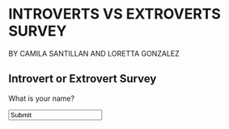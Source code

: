# INTROVERTS VS EXTROVERTS SURVEY
BY CAMILA SANTILLAN AND LORETTA GONZALEZ


<html>
<head>
<title>Introvert or Extrovert Survey</title>
</head>
<body>
<h2>Introvert or Extrovert Survey</h2>
<form action="https://formspree.io/f/xleykbdo" method="post">
    <p>What is your name?</p>
    <input type="text" name="name"
    placeholder="Your Name>

    <p>1. Do you feel energized when you are around a lot of people?</p>
    <input type="radio" id="yes1" name="question1" value="yes">
    <label for="yes1">Yes</label><br>
    <input type="radio" id="no1" name="question1" value="no">
    <label for="no1">No</label><br>
    
    <p>2. Do you often find yourself lost in your thoughts?</p>
    <input type="radio" id="yes2" name="question2" value="yes">
    <label for="yes2">Yes</label><br>
    <input type="radio" id="no2" name="question2" value="no">
    <label for="no2">No</label><br>
    
    <p>3. Do you prefer working in a team?</p>
    <input type="radio" id="yes3" name="question3" value="yes">
    <label for="yes3">Yes</label><br>
    <input type="radio" id="no3" name="question3" value="no">
    <label for="no3">No</label><br>
    
    <p>4. After attending a social event, do you feel the need to spend time alone to recharge?</p>
    <input type="radio" id="yes4" name="question4" value="yes">
    <label for="yes4">Yes</label><br>
    <input type="radio" id="no4" name="question4" value="no">
    <label for="no4">No</label><br>
    
    <p>5. Are you comfortable being the center of attention?</p>
    <input type="radio" id="yes5" name="question5" value="yes">
    <label for="yes5">Yes</label><br>
    <input type="radio" id="no5" name="question5" value="no">
    <label for="no5">No</label><br>
    
    <p>6. Do you often reflect on your feelings and thoughts?</p>
    <input type="radio" id="yes6" name="question6" value="yes">
    <label for="yes6">Yes</label><br>
    <input type="radio" id="no6" name="question6" value="no">
    <label for="no6">No</label><br>
    
    <p>7. Do you prefer having a wide circle of friends?</p>
    <input type="radio" id="yes7" name="question7" value="yes">
    <label for="yes7">Yes</label><br>
    <input type="radio" id="no7" name="question7" value="no">
    <label for="no7">No</label><br>
    
    <p>8. Do you feel drained after social interactions, even if you enjoyed them?</p>
    <input type="radio" id="yes8" name="question8" value="yes">
    <label for="yes8">Yes</label><br>
    <input type="radio" id="no8" name="question8" value="no">
    <label for="no8">No</label><br>
    
    <p>9. Do you enjoy engaging in small talk with strangers?</p>
    <input type="radio" id="yes9" name="question9" value="yes">
    <label for="yes9">Yes</label><br>
    <input type="radio" id="no9" name="question9" value="no">
    <label for="no9">No</label><br>
    
    <p>10. Do you often engage in self-reflection or daydreaming?</p>
    <input type="radio" id="yes10" name="question10" value="yes">
    <label for="yes10">Yes</label><br>
    <input type="radio" id="no10" name="question10" value="no">
    <label for="no10">No</label><br>
    
    <p>11. Do you feel more fulfilled after spending time with others?</p>
    <input type="radio" id="yes11" name="question11" value="yes">
    <label for="yes11">Yes</label><br>
    <input type="radio" id="no11" name="question11" value="no">
    <label for="no11">No</label><br>
    
    <p>12. Are you more likely to keep your opinions to yourself?</p>
    <input type="radio" id="yes12" name="question12" value="yes">
    <label for="yes12">Yes</label><br>
    <input type="radio" id="no12" name="question12" value="no">
    <label for="no12">No</label><br>
    
    <p>13. Do you like attending large parties?</p>
    <input type="radio" id="yes13" name="question13" value="yes">
    <label for="yes13">Yes</label><br>
    <input type="radio" id="no13" name="question13" value="no">
    <label for="no13">No</label><br>
    
    <p>14. Does spending an entire day alone sound enjoyable to you?</p>
    <input type="radio" id="yes14" name="question14" value="yes">
    <label for="yes14">Yes</label><br>
    <input type="radio" id="no14" name="question14" value="no">
    <label for="no14">No</label><br>
    
    <p>15. Do you often initiate conversations in social settings?</p>
    <input type="radio" id="yes15" name="question15" value="yes">
    <label for="yes15">Yes</label><br>
    <input type="radio" id="no15" name="question15" value="no">
    <label for="no15">No</label><br>
    
    <p>16. Are you more focused on your inner world?</p>
    <input type="radio" id="yes16" name="question16" value="yes">
    <label for="yes16">Yes</label><br>
    <input type="radio" id="no16" name="question16" value="no">
    <label for="no16">No</label><br>
    
    <p>17. Do you prefer casual chats with many people more than deep conversation witha small group?</p>
    <input type="radio" id="yes17" name="question17" value="yes">
    <label for="yes17">Yes</label><br>
    <input type="radio" id="no17" name="question17" value="no">
    <label for="no17">No</label><br>
    
    <p>18. Do you often feel the need to take breaks from social interaction?</p>
    <input type="radio" id="yes18" name="question18" value="yes">
    <label for="yes18">Yes</label><br>
    <input type="radio" id="no18" name="question18" value="no">
    <label for="no18">No</label><br>
    
    <p>19. Are you quick to adapt to social situations?</p>
    <input type="radio" id="yes19" name="question19" value="yes">
    <label for="yes19">Yes</label><br>
    <input type="radio" id="no19" name="question19" value="no">
    <label for="no19">No</label><br>
    
    <p>20. Do you often spend time exploring your thoughts and feelings through writing, art, or other solitary activities?</p>
    <input type="radio" id="yes20" name="question20" value="yes">
    <label for="yes20">Yes</label><br>
    <input type="radio" id="no20" name="question20" value="no">
    <label for="no20">No</label><br>
    
<input type="submit" value="Submit">
</form>
</body>
</html>
